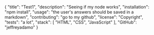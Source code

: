 {
	"title": "Test1",
	"description": "Seeing if my node works",
	"installation": "npm install",
	"usage": "the user's answers should be saved in a markdown",
	"contributing": "go to my github",
	"license": "Copyright",
	"tests": "a lot",
	"stack": [
		"HTML",
		"CSS",
		"JavaScript"
	],
	"GitHub": "jeffreyadamo"
}